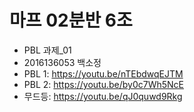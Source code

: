 # 마프 02분반 6조

* PBL 과제_01
* 2016136053 백소정
* PBL 1: https://youtu.be/nTEbdwqEJTM
* PBL 2: https://youtu.be/by0c7Wh5NcE 
* 무드등: https://youtu.be/qJ0quwd9Rkg
